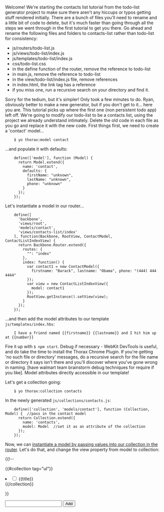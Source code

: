 Welcome! We're starting the contacts list tutorial from the todo-list generator project to make sure there aren't any hiccups or typos getting stuff rendered initially. There are a bunch of files you'll need to rename and a little bit of code to delete, but it's much faster than going through all the steps we went through in the first tutorial to get you there. Go ahead and rename the following files and folders to contacts-list rather than todo-list for consistency:

* js/routers/todo-list.js
* js/views/todo-list/index.js
* js/templates/todo-list/index.js
* css/todo-list.css
* in the define function of the router, remove the reference to todo-list
* in main.js, remove the reference to todo-list
* in the view/todo-list/index.js file, remove references
* in index.html, the link tag has a reference
* if you miss one, run a recursive search on your directory and find it.

Sorry for the tedium, but it's simpler! Only took a few minutes to do. Ryan, obviously better to make a new generator, but if you don't get to it... here you are. This tutorial picks up where the first one (non persistent todo app) left off. We're going to modify our todo-list to be a contacts list, using the project we already understand intimately. Delete the old code in each file as you go and replace it with the new code. First things first, we need to create a 'contact' model...

		$ yo thorax:model contact

...and populate it with defaults:

		define(['model'], function (Model) {
		  return Model.extend({
		    name: 'contact',
		    defaults: {
		      firstName: "unknown",
		      lastName: "unknown",
		      phone: "unknown"
		    }
		  });
		});

Let's instantiate a model in our router...

		define([
		  'backbone',
		  'views/root',
		  'models/contact',
		  'views/contacts-list/index'
		], function(Backbone, RootView, ContactModel, ContactListIndexView) {
		  return Backbone.Router.extend({
		    routes: {
		      "": "index"
		    },
		    index: function() {
		      var contact1 = new ContactModel({
		        firstname: "Barack", lastname: "Obama", phone: "(444) 444 4444"
		      });
		      var view = new ContactListIndexView({
		        model: contact1
		      });
		      RootView.getInstance().setView(view);
		    }
		  });
		}); 


...and then add the model attributes to our template `js/templates/index.hbs`: 

		I have a friend named {{firstname}} {{lastname}} and I hit him up at {{number}}

Fire it up with `$ npm start`. Debug if necessary - WebKit DevTools is useful, and do take the time to install the Thorax Chrome Plugin. If you're getting 'no such file or directory' messages, do a recursive search for the file name or directory it says isn't there and you'll discover where you've gone wrong in naming. [have walmart team brainstorm debug techniques for require if you like]. Model attributes directly accessible in our template! 

Let's get a collection going:

		$ yo thorax:collection contacts

In the newly generated `js/collections/contacts.js`:

		define(['collection', 'models/contact'], function (Collection, Model) {  //pass in the contact model
		  return Collection.extend({
		    name: 'contacts',
		    model: Model  //set it as an attribute of the collection
		  });
		});

Now, we can [instantiate a model by passing values into our collection in the router](http://backbonejs.org/#Collection-model). Let's do that, and change the view property from model to collection:


























{{!-- 


{{#collection tag="ul"}}
  <li {{#done}}class="done"{{/done}}>
    <input type="checkbox" {{#done}}checked{{/done}}>
    {{title}}
  </li>
{{/collection}}

}}


<form>
  <input name="title">
  <input type="submit" value="Add">
</form>



